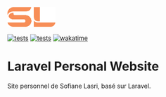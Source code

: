 <a href="https://sofianelasri.fr" target="_blank"><img src="a1readme-assets/orange-short.png" height="45"></a>

[![tests](https://github.com/SofianeLasri/laravel-personal-website/actions/workflows/tests.yml/badge.svg)](https://github.com/SofianeLasri/laravel-personal-website/actions/workflows/tests.yml)
[![tests](https://img.shields.io/badge/Based_on_Laravel-FF2D20?logo=laravel&logoColor=white)](https://laravel.com)
[![wakatime](https://wakatime.com/badge/user/018da7b9-5ddd-4615-a805-e871e840191c/project/de338958-b8f7-48de-b7e8-ee61cf64b4a7.svg)](https://wakatime.com/badge/user/018da7b9-5ddd-4615-a805-e871e840191c/project/de338958-b8f7-48de-b7e8-ee61cf64b4a7)

# Laravel Personal Website

Site personnel de Sofiane Lasri, basé sur Laravel.